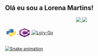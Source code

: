 ## Olá eu sou a Lorena Martins!

<div align="center">
  <a href="https://github.com/lorytins">
  <img height="150em" src="https://github-readme-stats.vercel.app/api?username=lorytins&show_icons=true&theme=dracula&include_all_commits=true&count_private=true"/>
  <img height="150em" src="https://github-readme-stats.vercel.app/api/top-langs/?username=lorytins&layout=compact&langs_count=7&theme=dracula"/>
</div>
<div style="display: inline_block"><br>
  <img align="center" alt="Lory-Python" height="30" width="40" src="https://raw.githubusercontent.com/devicons/devicon/master/icons/python/python-original.svg">
  <img align="center" alt="Lory-Csharp" height="30" width="40" src="https://raw.githubusercontent.com/devicons/devicon/master/icons/csharp/csharp-original.svg">
  <img align="center" alt="Lory-Go" height="30" width="40" src="https://cdn.jsdelivr.net/gh/devicons/devicon/icons/go/go-original.svg">
</div>

##
  
![Snake animation](https://github.com/lorytins/lorytins/blob/output/github-contribution-grid-snake.svg)
  


